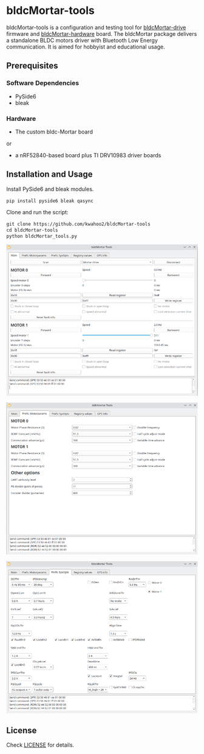 # bldcMortar-tools

bldcMortar-tools is a configuration and testing tool for [bldcMortar-drive](https://github.com/kwahoo2/bldcMortar-drive) firmware and [bldcMortar-hardware](https://github.com/twizzter/bldcMortar-hardware) board. The bldcMortar package delivers a standalone BLDC motors driver with Bluetooth Low Energy communication. It is aimed for hobbyist and educational usage.

## Prerequisites

### Software Dependencies

* PySide6
* bleak

### Hardware

* The custom bldc-Mortar board

or

* a nRF52840-based board plus TI DRV10983 driver boards


## Installation and Usage

Install PySide6 and bleak modules.
```
pip install pyside6 bleak qasync
```

Clone and run the script:

```
git clone https://github.com/kwahoo2/bldcMortar-tools
cd bldcMortar-tools
python bldcMortar_tools.py
```


![Main page][mortar-page1]

[mortar-page1]: https://raw.githubusercontent.com/kwahoo2/bldcMortar-tools/main/.github/images/mortar-page1.png "Main page of the tool"

![Motorparams page][mortar-page2]

[mortar-page2]: https://raw.githubusercontent.com/kwahoo2/bldcMortar-tools/main/.github/images/mortar-page2.png "Motorparams page of the tool"

![SysOpts page][mortar-page3]

[mortar-page3]: https://raw.githubusercontent.com/kwahoo2/bldcMortar-tools/main/.github/images/mortar-page3.png "SysOpts page of the tool"


## License

Check [LICENSE](LICENSE) for details.

